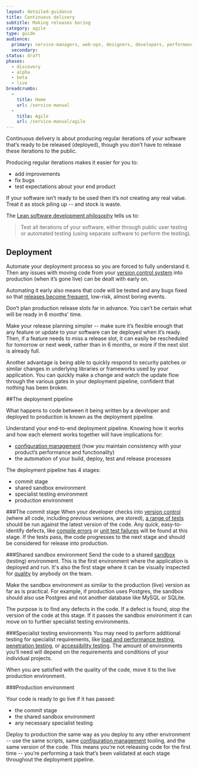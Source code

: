 ```yaml
---
layout: detailed-guidance
title: Continuous delivery
subtitle: Making releases boring
category: agile
type: guide
audience:
  primary: service-managers, web-ops, designers, developers, performance-analysts, user-researchers, tech-archs
  secondary:
status: draft
phases:
  - discovery
  - alpha
  - beta
  - live
breadcrumbs:
  -
    title: Home
    url: /service-manual
  -
    title: Agile
    url: /service-manual/agile
---
```


Continuous delivery is about producing regular iterations of your software that’s ready to be released (deployed), though you don’t have to release these iterations to the public.

Producing regular iterations makes it easier for you to:

* add improvements
* fix bugs
* test expectations about your end product

If your software isn’t ready to be used then it’s not creating any real value. Treat it as stock piling up -- and stock is waste.

The [Lean software development philosophy](https://en.wikipedia.org/wiki/Lean_software_development) tells us to:

> Test all iterations of your software, either through public user testing or automated testing (using separate software to perform the testing).

## Deployment
Automate your deployment process so you are forced to fully understand it. Then any issues with moving code from your [version control system](/service-manual/making-software/version-control.html) into production (when it’s gone live) can be dealt with early on.

Automating it early also means that code will be tested and any bugs fixed so that [releases become frequent](/service-manual/making-software/release-strategies.html), low-risk, almost boring events.

Don’t plan production release slots far in advance. You can’t be certain what will be ready in 6 months' time.

Make your release planning simpler -- make sure it’s flexible enough that any feature or update to your software can be deployed when it’s ready. Then, if a feature needs to miss a release slot, it can easily be rescheduled for tomorrow or next week, rather than in 6 months, or more if the next slot is already full.

Another advantage is being able to quickly respond to security patches or similar changes in underlying  libraries or frameworks used by your application. You can quickly make a change and watch the update flow through the various gates in your deployment pipeline, confident that nothing has been broken.

##The deployment pipeline

What happens to code between it being written by a developer and deployed to production is known as the deployment pipeline.

Understand your end-to-end deployment pipeline. Knowing how it works and how each element works together will have implications for:

* [configuration management](/service-manual/making-software/configuration-management.html) (how you maintain consistency with your product’s performance and functionality)
* the automation of your build, deploy, test and release processes

The deployment pipeline has 4 stages:

* commit stage
* shared sandbox environment
* specialist testing environment
* production environment

###The commit stage
When your developer checks into [version control](/service-manual/making-software/version-control) (where all code, including previous versions, are stored), [a range of tests](/service-manual/making-software/testing-in-agile) should be run against the latest version of the code. Any quick, easy-to-identify defects, like [compile errors](https://en.wikipedia.org/wiki/Compilation_error) or [unit test failures](https://en.wikipedia.org/wiki/Unit_testing) will be found at this stage. If the tests pass, the code progresses to the next stage and should be considered for release into production.

###Shared sandbox environment
Send the code to a shared [sandbox](/service-manual/making-software/sandbox-and-staging-servers.html) (testing) environment. This is the first environment where the application is deployed and run. It's also the first stage where it can be visually inspected for [quality](/service-manual/agile/quality.html) by anybody on the team.

Make the sandbox environment as similar to the production (live) version as far as is practical. For example, if production uses Postgres, the sandbox should also use Postgres and not another database like MySQL or SQLite.

The purpose is to find any defects in the code. If a defect is found, stop the version of the code at this stage. If it passes the sandbox environment it can move on to further specialist testing environments.

###Specialist testing environments
You may need to perform additional testing for specialist requirements, like [load and performance testing](/service-manual/operations/load-and-performance-testing.html), [penetration testing](/service-manual/operations/penetration-testing.html), or [accessibility testing](/service-manual/making-software/accessibility-testing.html). The amount of environments you’ll need will depend on the requirements and conditions of your individual projects.

When you are satisfied with the quality of the code, move it to the live production environment.

###Production environment

Your code is ready to go live if it has passed:

* the commit stage
* the shared sandbox environment
* any necessary specialist testing

Deploy to production the same way as you deploy to any other environment -- use the same scripts, same [configuration management](/service-manual/making-software/configuration-management.html) tooling, and the same version of the code.  This means you’re not releasing code for the first time -- you’re performing a task that’s been validated at each stage throughout the deployment pipeline.
